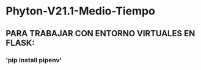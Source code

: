 # Phyton-V21.1-Medio-Tiempo

## PARA TRABAJAR CON ENTORNO VIRTUALES EN FLASK:

### 'pip install pipenv'